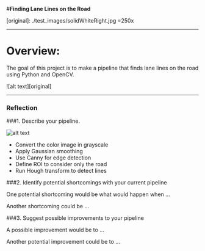 #**Finding Lane Lines on the Road** 


[//]: # (Image References)

[image1]: ./examples/grayscale.jpg "Grayscale"
[original]: ./test_images/solidWhiteRight.jpg =250x

---
# Overview:

The goal of this project is to make a pipeline that finds lane lines on the road using Python and OpenCV.


![alt text][original]

---

### Reflection

###1. Describe your pipeline.

![alt text][image1]

* Convert the color image in grayscale
* Apply Gaussian smoothing
* Use Canny for edge detection
* Define ROI to consider only the road
* Run Hough transform to detect lines




###2. Identify potential shortcomings with your current pipeline


One potential shortcoming would be what would happen when ... 

Another shortcoming could be ...


###3. Suggest possible improvements to your pipeline

A possible improvement would be to ...

Another potential improvement could be to ...

